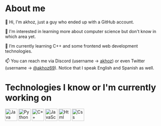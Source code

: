 <h1>About me</h1>
<p>👋 Hi, I'm akhoz, just a guy who ended up with a GitHub account.</p>
<p>👀 I'm interested in learning more about computer science but don't know in which area yet.</p>
<p>🌱 I’m currently learning C++ and some frontend web development technologies.</p>
<p>📫 You can reach me via Discord (username -> <a href= "https://discord.com/users/652975139314597888">akhoz</a>) or even Twitter (username -> <a href= "https://twitter.com/akhoz69">@akhoz69</a>). Notice that I speak English and Spanish as well.</p>

<h1>Technologies I know or I'm currently working on</h1>
<img src= "https://github.com/akhoz/akhoz/assets/129908627/8bdc044b-b9e7-44e8-890c-bef7da9121a7" alt="Java" height="40">
<img src= "https://github.com/akhoz/akhoz/assets/129908627/617262b9-2e87-49b6-98a8-2b6b7d4b7a9c" alt="Python" height="40">
<img src= "https://github.com/akhoz/akhoz/assets/129908627/2f7663a8-f9e2-4de7-ac40-cbe95d17bf59" alt="C++" height="40">
<img src= "https://github.com/akhoz/akhoz/assets/129908627/7a7b9b67-c614-4673-95c2-a9f0fdbd9f9e" alt="JavaScript" height="40">
<img src= "https://github.com/akhoz/akhoz/assets/129908627/fd713f89-44e7-47b3-95d3-1bf2d9776396" alt="Html" height="40">
<img src= "https://github.com/akhoz/akhoz/assets/129908627/1e61132f-70e5-4704-be73-f1c662af43ac" alt="Css" height="40">






